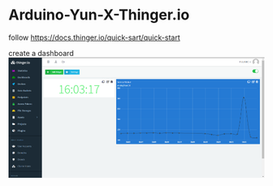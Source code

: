 # Arduino-Yun-X-Thinger.io

follow https://docs.thinger.io/quick-sart/quick-start

create a dashboard
![image](https://github.com/Yukc1794/Arduino-Yun-X-Thinger.io/blob/main/dashboard.png)



